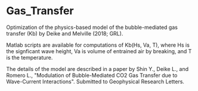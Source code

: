 # Gas_Transfer
Optimization of the physics-based model of the bubble-mediated gas transfer (Kb) by Deike and Melville (2018; GRL).

Matlab scripts are available for computations of Kb(Hs, Va, T), where Hs is the signficant wave height, Va is volume of entrained air by breaking, and T is the temperature.

The details of the model are described in a paper by Shin Y., Deike L., and Romero L., "Modulation of Bubble-Mediated CO2 Gas Transfer due to Wave-Current Interactions". Submitted to Geophysical Research Letters.
